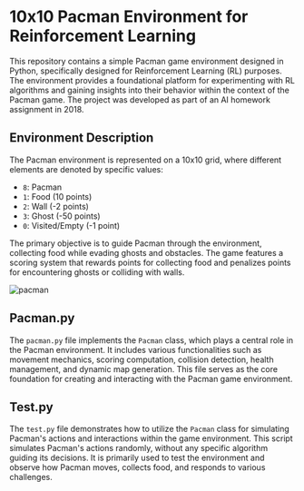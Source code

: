 # 10x10 Pacman Environment for Reinforcement Learning

This repository contains a simple Pacman game environment designed in Python, specifically designed for Reinforcement Learning (RL) purposes. The environment provides a foundational platform for experimenting with RL algorithms and gaining insights into their behavior within the context of the Pacman game. The project was developed as part of an AI homework assignment in 2018.

## Environment Description

The Pacman environment is represented on a 10x10 grid, where different elements are denoted by specific values:

- `8`: Pacman
- `1`: Food (10 points)
- `2`: Wall (-2 points)
- `3`: Ghost (-50 points)
- `0`: Visited/Empty (-1 point)

The primary objective is to guide Pacman through the environment, collecting food while evading ghosts and obstacles. The game features a scoring system that rewards points for collecting food and penalizes points for encountering ghosts or colliding with walls.

![pacman](https://user-images.githubusercontent.com/55997117/154800815-df61af74-b9d6-4d01-a9d7-fe9ae65a2e42.gif)

## Pacman.py

The `pacman.py` file implements the `Pacman` class, which plays a central role in the Pacman environment. It includes various functionalities such as movement mechanics, scoring computation, collision detection, health management, and dynamic map generation. This file serves as the core foundation for creating and interacting with the Pacman game environment.

## Test.py

The `test.py` file demonstrates how to utilize the `Pacman` class for simulating Pacman's actions and interactions within the game environment. This script simulates Pacman's actions randomly, without any specific algorithm guiding its decisions. It is primarily used to test the environment and observe how Pacman moves, collects food, and responds to various challenges.
